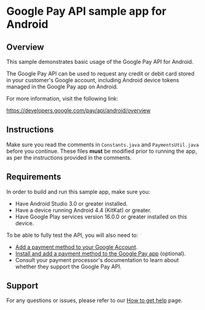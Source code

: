 # Google Pay API sample app for Android

## Overview
This sample demonstrates basic usage of the Google Pay API for Android.

The Google Pay API can be used to request any credit or debit card stored in
your customer's Google account, including Android device tokens managed in
the Google Pay app on Android.

For more information, visit the following link:

https://developers.google.com/pay/api/android/overview

## Instructions

Make sure you read the comments in `Constants.java` and `PaymentsUtil.java` before
you continue. These files **must** be modified prior to running the app, as per
the instructions provided in the comments.

## Requirements

In order to build and run this sample app, make sure you:

-   Have Android Studio 3.0 or greater installed.
-   Have a device running Android 4.4 (KitKat) or greater.
-   Have Google Play services version 16.0.0 or greater installed on this device.

To be able to fully test the API, you will also need to:

-   [Add a payment method to your Google Account](https://support.google.com/pay/answer/7625139).
-   [Install and add a payment method to the Google Pay app](https://support.google.com/pay/answer/7625139?co=GENIE.Platform%3DAndroid) (optional).
-   Consult your payment processor's documentation to learn about whether they support the Google Pay API.

## Support

For any questions or issues, please refer to our [How to get help](https://developers.google.com/pay/api/support) page. 
